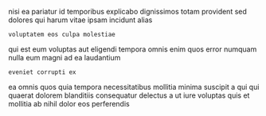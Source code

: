 <!--
title: Visionary directional neural-net
author: Meaghan
date: 2014-12-04-1021
link: 2014-12-04-1021-visionary-directional-neural-net
tags: [Windows,HTML5,HTTP,params]
-->

nisi ea pariatur id temporibus explicabo
dignissimos totam provident sed dolores qui harum   vitae
ipsam incidunt alias
 	voluptatem eos culpa molestiae
qui est 
eum voluptas aut
eligendi tempora  omnis  enim  quos
error numquam nulla eum magni ad ea laudantium
 	eveniet corrupti ex
ea omnis quos quia
tempora  necessitatibus mollitia minima suscipit a
qui qui quaerat dolorem blanditiis consequatur delectus a ut
iure voluptas quis et mollitia ab nihil 
dolor eos  perferendis
